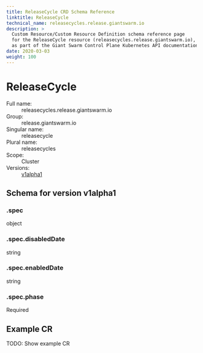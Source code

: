 ```yaml
---
title: ReleaseCycle CRD Schema Reference
linktitle: ReleaseCycle
technical_name: releasecycles.release.giantswarm.io
description: >
  Custom Resource/Custom Resource Definition schema reference page
  for the ReleaseCycle resource (releasecycles.release.giantswarm.io),
  as part of the Giant Swarm Control Plane Kubernetes API documentation.
date: 2020-03-03
weight: 100
---
```


# ReleaseCycle

<dl class="crd-meta">
<dt class="fullname">Full name:</dt>
<dd class="fullname">releasecycles.release.giantswarm.io</dd>
<dt class="groupname">Group:</dt>
<dd class="groupname">release.giantswarm.io</dd>
<dt class="singularname">Singular name:</dt>
<dd class="singularname">releasecycle</dd>
<dt class="pluralname">Plural name:</dt>
<dd class="pluralname">releasecycles</dd>
<dt class="scope">Scope:</dt>
<dd class="scope">Cluster</dd>
<dt class="versions">Versions:</dt>
<dd class="versions"><a class="version" href="#v1alpha1" title="Show schema for version v1alpha1">v1alpha1</a></dd>
</dl>



<div id="v1alpha1">
<h2>Schema for version v1alpha1</h2>


<div class="property depth-0" id=".spec">
<div class="property-header">
<h3 class="property-path">.spec</h3>
</div>
<div class="property-body">
<div class="property-meta">
<span class="property-type">object</span>


</div>

</div>
</div>

<div class="property depth-1" id=".spec.disabledDate">
<div class="property-header">
<h3 class="property-path">.spec.disabledDate</h3>
</div>
<div class="property-body">
<div class="property-meta">
<span class="property-type">string</span>


</div>

</div>
</div>

<div class="property depth-1" id=".spec.enabledDate">
<div class="property-header">
<h3 class="property-path">.spec.enabledDate</h3>
</div>
<div class="property-body">
<div class="property-meta">
<span class="property-type">string</span>


</div>

</div>
</div>

<div class="property depth-1" id=".spec.phase">
<div class="property-header">
<h3 class="property-path">.spec.phase</h3>
</div>
<div class="property-body">
<div class="property-meta">


<span class="property-required">Required</span>

</div>

</div>
</div>


<h2 id="example-v1alpha1">Example CR</h2>

<p>TODO: Show example CR</p>

</div>
